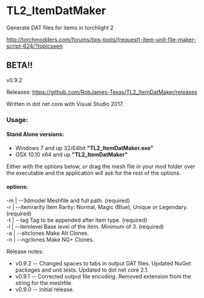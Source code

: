 # TL2_ItemDatMaker

Generate DAT files for items in torchlight 2

http://torchmodders.com/forums/tips-tools/(request)-item-unit-file-maker-script-624/?topicseen

## BETA!!

v0.9.2

Releases: https://github.com/RobJames-Texas/TL2_ItemDatMaker/releases

Written in dot net core with Visual Studio 2017.

### Usage:

#### Stand Alone versions:

* Windows 7 and up 32/64bit **"TL2_ItemDatMaker.exe"**
* OSX 10.10 x64 and up **"TL2_ItemDatMaker"**

Either with the options below, *or* drag the mesh file in your mod folder over the executable and the application will ask for the rest of the options.

#### options:

-m | --3dmodel          Meshfile and full path. (required)  
-r | --itemrarity       Item Rarity: Normal, Magic (Blue), Unique or Legendary. (required)  
-t | --tag              Tag to be appended after item type. (required)  
-l | --itemlevel        Base level of the item. Minimum of 3. (required)  
-a | --altclones        Make Alt Clones.  
-n | --ngclones         Make NG+ Clones.

Release notes:

* v0.9.2 -- Changed spaces to tabs in output DAT files. Updated NuGet packages and unit tests. Updated to dot net core 2.1.
* v0.9.1 -- Corrected output file encoding. Removed extension from the string for the meshfile.
* v0.9.0 -- Initial release.